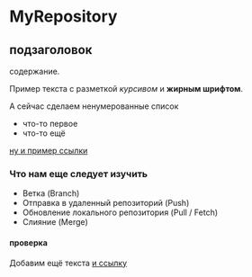 # MyRepository
## подзаголовок
содержание.

Пример текста с разметкой *курсивом* и **жирным шрифтом**.

А сейчас сделаем ненумерованные список
* что-то первое
* что-то ещё

[ну и пример ссылки](https://skillfactory.ru/)

### Что нам еще следует изучить
* Ветка (Branch)
* Отправка в удаленный репозиторий (Push)
* Обновление локального репозитория (Pull / Fetch)
* Слияние (Merge)

#### проверка

Добавим ещё текста [и ссылку](rbc.ru)
